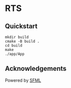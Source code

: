# RTS
## Quickstart
```(bash)
mkdir build
cmake -B build .
cd build
make
./app/App 
```

## Acknowledgements
Powered by [SFML](https://github.com/SFML/SFML)
